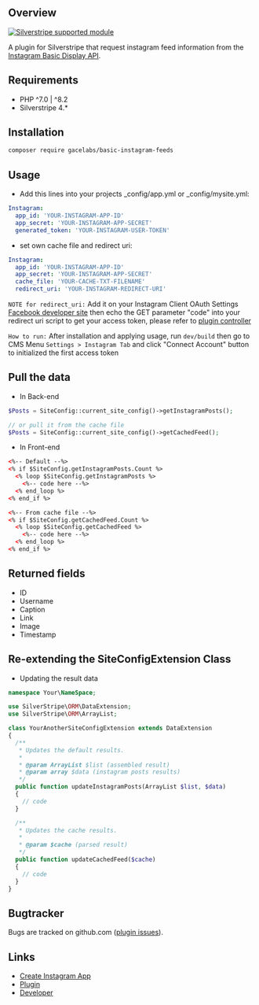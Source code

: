 ## Overview

<!-- [![CI](https://github.com/silverstripe/silverstripe-installer/actions/workflows/ci.yml/badge.svg)](https://github.com/silverstripe/silverstripe-installer/actions/workflows/ci.yml) -->
[![Silverstripe supported module](https://img.shields.io/badge/silverstripe-supported-0071C4.svg)](https://www.silverstripe.org/software/addons/silverstripe-commercially-supported-module-list/)

A plugin for Silverstripe that request instagram feed information from the [Instagram Basic Display API](https://developers.facebook.com/docs/instagram-basic-display-api/getting-started/).

## Requirements
* PHP ^7.0 | ^8.2
* Silverstripe 4.*

## Installation

```sh
composer require gacelabs/basic-instagram-feeds
```

## Usage

* Add this lines into your projects _config/app.yml or _config/mysite.yml:
```yml
Instagram:
  app_id: 'YOUR-INSTAGRAM-APP-ID'
  app_secret: 'YOUR-INSTAGRAM-APP-SECRET'
  generated_token: 'YOUR-INSTAGRAM-USER-TOKEN'
```
* set own cache file and redirect uri:
```yml
Instagram:
  app_id: 'YOUR-INSTAGRAM-APP-ID'
  app_secret: 'YOUR-INSTAGRAM-APP-SECRET'
  cache_file: 'YOUR-CACHE-TXT-FILENAME'
  redirect_uri: 'YOUR-INSTAGRAM-REDIRECT-URI'
```
`NOTE for redirect_uri:` 
Add it on your Instagram Client OAuth Settings [Facebook developer site](https://developers.facebook.com/apps/)
then echo the GET parameter "code" into your redirect uri script to get your access token, 
please refer to [plugin controller](https://github.com/gacelabs/basic-instagram-feeds/blob/main/src/controllers/SocialMediaAuthController.php)

`How to run:`
After installation and applying usage, run `dev/build` then go to CMS Menu `Settings > Instagram Tab` 
and click "Connect Account" button to initialized the first access token

## Pull the data

* In Back-end 
```php
$Posts = SiteConfig::current_site_config()->getInstagramPosts();

// or pull it from the cache file 
$Posts = SiteConfig::current_site_config()->getCachedFeed();
```
* In Front-end 
```html
<%-- Default --%>
<% if $SiteConfig.getInstagramPosts.Count %>
  <% loop $SiteConfig.getInstagramPosts %>
    <%-- code here --%>
  <% end_loop %>
<% end_if %>

<%-- From cache file --%>
<% if $SiteConfig.getCachedFeed.Count %>
  <% loop $SiteConfig.getCachedFeed %>
    <%-- code here --%>
  <% end_loop %>
<% end_if %>
```
## Returned fields
 * ID
 * Username
 * Caption
 * Link
 * Image
 * Timestamp

<!-- ## For refreshing the Instagram Token & cache file -->

<!-- You can set a cron job with this url [https://your-project.com/dev/tasks/set-instagram-cache](https://your-project.com/dev/tasks/set-instagram-cache) to refresh, 
If current token is older than 24 hours but younger than 60 days. -->

## Re-extending the SiteConfigExtension Class

* Updating the result data

```php
namespace Your\NameSpace;

use SilverStripe\ORM\DataExtension;
use SilverStripe\ORM\ArrayList;

class YourAnotherSiteConfigExtension extends DataExtension
{
  /**
   * Updates the default results.
   * 
   * @param ArrayList $list (assembled result)
   * @param array $data (instagram posts results)
   */
  public function updateInstagramPosts(ArrayList $list, $data)
  {
    // code
  }

  /**
   * Updates the cache results.
   * 
   * @param $cache (parsed result)
   */
  public function updateCachedFeed($cache)
  {
    // code
  }
}
```


## Bugtracker

Bugs are tracked on github.com ([plugin issues](https://github.com/gacelabs/basic-instagram-feeds/issues)).

## Links

 * [Create Instagram App](https://github.com/gacelabs/basic-instagram-feeds/blob/main/docs/instagram.md)
 * [Plugin](https://github.com/gacelabs/basic-instagram-feeds)
 * [Developer](https://github.com/gacelabs)
